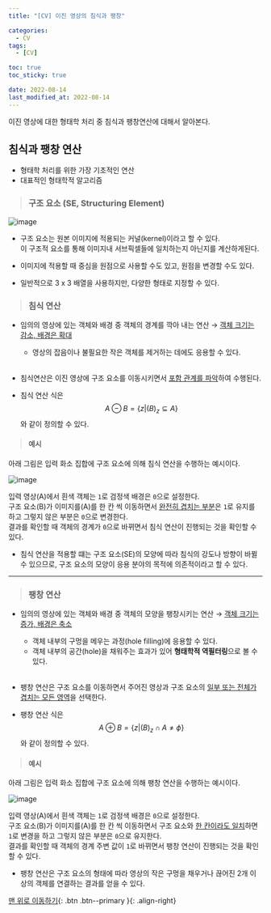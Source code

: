```yaml
---
title: "[CV] 이진 영상의 침식과 팽창"

categories:
  - CV
tags:
  - [CV]

toc: true
toc_sticky: true

date: 2022-08-14
last_modified_at: 2022-08-14
---
```


이진 영상에 대한 형태학 처리 중 침식과 팽창연산에 대해서 알아본다.

## 침식과 팽창 연산

- 형태학 처리를 위한 가장 기초적인 연산
- 대표적인 형태학적 알고리즘

> ### 구조 요소 (SE, Structuring Element)

![image](https://user-images.githubusercontent.com/81313733/184531008-3b05671e-cbe6-4f7b-934d-ce376dc8ad63.png)

- 구조 요소는 원본 이미지에 적용되는 커널(kernel)이라고 할 수 있다.  
  이 구조적 요소를 통해 이미지내 서브픽셀들에 일치하는지 아닌지를 계산하게된다.

- 이미지에 적용할 때 중심을 원점으로 사용할 수도 있고, 원점을 변경할 수도 있다.

- 일반적으로 3 x 3 배열을 사용하지만, 다양한 형태로 지정할 수 있다.

> ### 침식 연산

- 임의의 영상에 있는 객체와 배경 중 객체의 경계를 깍아 내는 연산 &rarr; <u>객체 크기는 감소, 배경은 확대</u>
  - 영상의 잡음이나 불필요한 작은 객체를 제거하는 데에도 응용할 수 있다.
    <br><br>
- 침식연산은 이진 영상에 구조 요소를 이동시키면서 <u>포함 관계를 파악</u>하여 수행된다.

- 침식 연산 식은
  $$
  A ⊖ B = \{ z|(B)_z ⊆ A \}
  $$
  와 같이 정의할 수 있다.

> #### 예시

아래 그림은 입력 화소 집합에 구조 요소에 의해 침식 연산을 수행하는 예시이다.

![image](https://user-images.githubusercontent.com/81313733/184529830-c8ea7e1d-3f07-4554-9ae8-89f5d804878d.png)

입력 영상(A)에서 흰색 객체는 `1`로 검정색 배경은 `0`으로 설정한다.  
구조 요소(B)가 이미지를(A)를 한 칸 씩 이동하면서 <u>완전히 겹치는 부분</u>은 `1`로 유지를 하고 그렇지 않은 부분은 `0`으로 변경한다.  
결과를 확인할 때 객체의 경계가 `0`으로 바뀌면서 침식 연산이 진행되는 것을 확인할 수 있다.

- 침식 연산을 적용할 떄는 구조 요소(SE)의 모양에 따라 침식의 강도나 방향이 바뀔 수 있으므로, 구조 요소의 모양이 응용 분야의 목적에 의존적이라고 할 수 있다.

---

> ### 팽창 연산

- 임의의 영상에 있는 객체와 배경 중 객체의 모양을 팽창시키는 연산 &rarr; <u>객체 크기는 증가, 배경은 축소</u>
  - 객체 내부의 구멍을 메우는 과정(hole filling)에 응용할 수 있다.
  - 객체 내부의 공간(hole)을 채워주는 효과가 있어 **형태학적 역필터링**으로 볼 수 있다.
    <br><br>
- 팽창 연산은 구조 요소를 이동하면서 주어진 영상과 구조 요소의 <u>일부 또는 전체가 겹치는 모든 영역</u>을 선택한다.

- 팽창 연산 식은
  $$
  A ⊕ B = \{ z|(B)_z \cap A ≠ \phi\}
  $$
  와 같이 정의할 수 있다.

> #### 예시

아래 그림은 입력 화소 집합에 구조 요소에 의해 팽창 연산을 수행하는 예시이다.

![image](https://user-images.githubusercontent.com/81313733/184530689-ec4646f7-ddee-4962-b42a-8fbc22ebc336.png)

입력 영상(A)에서 흰색 객체는 `1`로 검정색 배경은 `0`으로 설정한다.  
구조 요소(B)가 이미지를(A)를 한 칸 씩 이동하면서 구조 요소와 <u>한 칸이라도 일치</u>하면 `1`로 변경을 하고 그렇지 않은 부분은 `0`으로 유지한다.  
결과를 확인할 때 객체의 경계 주변 값이 `1`로 바뀌면서 팽창 연산이 진행되는 것을 확인할 수 있다.

- 팽창 연산은 구조 요소의 형태에 따라 영상의 작은 구멍을 채우거나 끊어진 2개 이상의 객체를 연결하는 결과를 얻을 수 있다.
  <br>

[맨 위로 이동하기](#){: .btn .btn--primary }{: .align-right}
